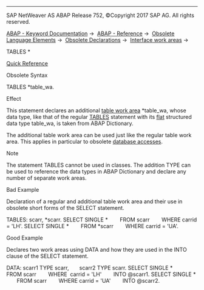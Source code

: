   

* * *

SAP NetWeaver AS ABAP Release 752, ©Copyright 2017 SAP AG. All rights reserved.

[ABAP - Keyword Documentation](javascript:call_link\('abenabap.htm'\)) →  [ABAP - Reference](javascript:call_link\('abenabap_reference.htm'\)) →  [Obsolete Language Elements](javascript:call_link\('abenabap_obsolete.htm'\)) →  [Obsolete Declarations](javascript:call_link\('abenobsolete_declarations.htm'\)) →  [Interface work areas](javascript:call_link\('abeninterface_areas_obsolete.htm'\)) → 

TABLES \*

[Quick Reference](javascript:call_link\('abaptables_plus_shortref.htm'\))

Obsolete Syntax

TABLES \*table\_wa.

Effect

This statement declares an additional [table work area](javascript:call_link\('abentable_work_area_glosry.htm'\) "Glossary Entry") \*table\_wa, whose data type, like that of the regular [TABLES](javascript:call_link\('abaptables.htm'\)) statement with its [flat](javascript:call_link\('abenflat_glosry.htm'\) "Glossary Entry") structured data type table\_wa, is taken from ABAP Dictionary.

The additional table work area can be used just like the regular table work area. This applies in particular to obsolete [database accesses](javascript:call_link\('abendatabase_access_obsolete.htm'\)).

Note

The statement TABLES cannot be used in classes. The addition TYPE can be used to reference the data types in ABAP Dictionary and declare any number of separate work areas.

Bad Example

Declaration of a regular and additional table work area and their use in obsolete short forms of the SELECT statement.

TABLES: scarr, \*scarr.
SELECT SINGLE \*
       FROM scarr
       WHERE carrid = 'LH'.
SELECT SINGLE \*
       FROM \*scarr
       WHERE carrid = 'UA'.

Good Example

Declares two work areas using DATA and how they are used in the INTO clause of the SELECT statement.

DATA: scarr1 TYPE scarr,
      scarr2 TYPE scarr.
SELECT SINGLE \*
       FROM scarr
       WHERE  carrid = 'LH'
       INTO @scarr1.
SELECT SINGLE \*
       FROM scarr
       WHERE carrid = 'UA'
       INTO @scarr2.